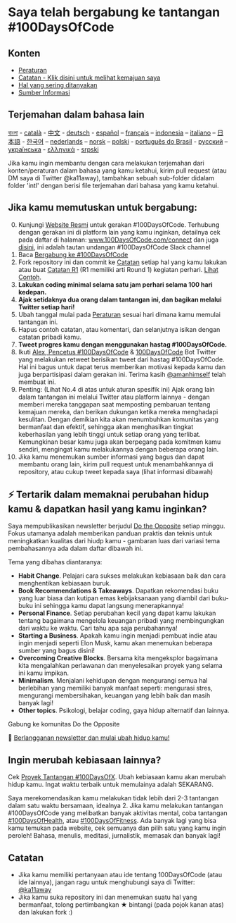 # Saya telah bergabung ke tantangan #100DaysOfCode

## Konten

* [Peraturan](rules.md)
* [Catatan - Klik disini untuk melihat kemajuan saya](log.md)
* [Hal yang sering ditanyakan](FAQ.md)
* [Sumber Informasi](resources.md)

## Terjemahan dalam bahasa lain
[বাংলা](intl/bn/README.md) - [català](intl/ca/README.md) - [中文](intl/ch/README.md) - [deutsch](intl/de/README.md) - [español](intl/es/README.md) – [français](intl/fr/FAQ-fr.md) – [indonesia](intl/id/README.md) – [italiano](intl/it/README.md) – [日本語](intl/ja/README.md) - [한국어](intl/ko/README-ko.md) – [nederlands](intl/nl/README.md) – [norsk](intl/no/README.md) –  [polski](intl/pl/README.md) - [português do Brasil](intl/pt-br/LEIAME.md) - [русский](intl/ru/README-ru.md) – [українська](intl/ua/README-ua.md) - [ελληνικά](intl/el/README.md) - [srpski](intl/sr/README-sr.md)

Jika kamu ingin membantu dengan cara melakukan terjemahan dari konten/peraturan dalam bahasa yang kamu ketahui, kirim pull request (atau DM saya di Twitter @ka11away), tambahkan sebuah sub-folder didalam folder 'intl' dengan berisi file terjemahan dari bahasa yang kamu ketahui.

## Jika kamu memutuskan untuk bergabung:

0.  Kunjungi [Website Resmi](http://100daysofcode.com/) untuk gerakan #100DaysOfCode. Terhubung dengan gerakan ini di platform lain yang kamu inginkan, detailnya cek pada daftar di halaman: www.100DaysOfCode.com/connect
    dan juga [disini](https://join.slack.com/t/100xcode/shared_invite/zt-gaxsv2fp-N8ORl8wxsOF3rHaXgavMLA), ini adalah tautan undangan #100DaysOfCode Slack channel
1.  Baca [Bergabung ke #100DaysOfCode](https://medium.freecodecamp.com/join-the-100daysofcode-556ddb4579e4)
2.  Fork repository ini dan commit ke [Catatan](log.md) setiap hal yang kamu lakukan atau buat [Catatan R1](r1-log.md) (R1 memiliki arti Round 1) kegiatan perhari. [Lihat Contoh](https://github.com/Kallaway/100-days-kallaway-log).
3.  **Lakukan coding minimal selama satu jam perhari selama 100 hari kedepan.**
4.  **Ajak setidaknya dua orang dalam tantangan ini, dan bagikan melalui Twitter setiap hari!**
5.  Ubah tanggal mulai pada [Peraturan](rules.md) sesuai hari dimana kamu memulai tantangan ini.
6.  Hapus contoh catatan, atau komentari, dan selanjutnya isikan dengan catatan pribadi kamu.
7.  **Tweet progres kamu dengan menggunakan hastag #100DaysOfCode.**
8.  Ikuti [Alex, Pencetus #100DaysOfCode](https://twitter.com/ka11away) & [100DaysOfCode](https://twitter.com/_100DaysOfCode) Bot Twitter yang melakukan retweet berisikan tweet dari hastag #100DaysOfCode. Hal ini bagus untuk dapat terus memberikan motivasi kepada kamu dan juga berpartisipasi dalam gerakan ini. Terima kasih [@amanhimself](https://twitter.com/amanhimself) telah membuat ini. 
9.  Penting: (Lihat No.4 di atas untuk aturan spesifik ini) Ajak orang lain dalam tantangan ini melalui Twitter atau platform lainnya - dengan memberi mereka tanggapan saat memposting pembaruan tentang kemajuan mereka, dan berikan dukungan ketika mereka menghadapi kesulitan. Dengan demikian kita akan menumbuhkan komunitas yang bermanfaat dan efektif, sehingga akan menghasilkan tingkat keberhasilan yang lebih tinggi untuk setiap orang yang terlibat. Kemungkinan besar kamu juga akan berpegang pada komitmen kamu sendiri, mengingat kamu melakukannya dengan beberapa orang lain. 
10.  Jika kamu menemukan sumber informasi yang bagus dan dapat membantu orang lain, kirim pull request untuk menambahkannya di repository, atau cukup tweet kepada saya (lihat informasi dibawah)

## ⚡ Tertarik dalam memaknai perubahan hidup kamu & dapatkan hasil yang kamu inginkan?

Saya mempublikasikan newsletter berjudul [Do the Opposite](https://dotheopposite.substack.com/) setiap minggu. Fokus utamanya adalah memberikan panduan praktis dan teknis untuk meningkatkan kualitas dari hiudp kamu - gambaran luas dari variasi tema pembahasannya ada dalam daftar dibawah ini.

Tema yang dibahas diantaranya:
- **Habit Change**. Pelajari cara sukses melakukan kebiasaan baik dan cara menghentikan kebiasaan buruk. 
- **Book Recommendations & Takeaways**. Dapatkan rekomendasi buku yang luar biasa dan kutipan emas kebijaksanaan yang diambil dari buku-buku ini sehingga kamu dapat langsung menerapkannya!
- **Personal Finance**. Setiap perubahan kecil yang dapat kamu lakukan tentang bagaimana mengelola keuangan pribadi yang membingungkan dari waktu ke waktu. Cari tahu apa saja perubahannya! 
- **Starting a Business**. Apakah kamu ingin menjadi pembuat indie atau ingin menjadi seperti Elon Musk, kamu akan menemukan beberapa sumber yang bagus disini!
- **Overcoming Creative Blocks**. Bersama kita mengeksplor bagaimana kita mengalahkan perlawanan dan menyelesaikan proyek yang selama ini kamu impikan.
- **Minimalism**. Menjalani kehidupan dengan mengurangi semua hal berlebihan yang memiliki banyak manfaat seperti: mengurasi stres, mengurangi membersihakan, keuangan yang lebih baik dan masih banyak lagi!
- **Other topics**. Psikologi, belajar coding, gaya hidup alternatif dan lainnya.

Gabung ke komunitas Do the Opposite 

💌 [Berlangganan newsletter dan mulai ubah hidup kamu!](https://dotheopposite.substack.com/)


## Ingin merubah kebiasaan lainnya?

Cek [Proyek Tantangan #100DaysOfX](http://100daysofx.com/). Ubah kebiasaan kamu akan merubah hidup kamu. Ingat waktu terbaik untuk memulainya adalah SEKARANG.

Saya merekomendasikan kamu melakukan tidak lebih dari 2-3 tantangan dalam satu waktu bersamaan, idealnya 2. Jika kamu melakukan tantangan #100DaysOfCode yang melibatkan banyak aktivitas mental, coba tantangan [#100DaysOfHealth](http://100daysofx.com/where-x-is/health/), atau [#100DaysOfFitness](http://100daysofx.com/challenges/). Ada banyak lagi yang bisa kamu temukan pada website, cek semuanya dan pilih satu yang kamu ingin peroleh! Bahasa, menulis, meditasi, jurnalistik, memasak dan banyak lagi!

## Catatan

* Jika kamu memiliki pertanyaan atau ide tentang 100DaysOfCode (atau ide lainnya), jangan ragu untuk menghubungi saya di Twitter: [@ka11away](https://twitter.com/ka11away)
* Jika kamu suka repository ini dan menemukan suatu hal yang bermanfaat, tolong pertimbangkan &#9733; bintangi (pada pojok kanan atas) dan lakukan fork :)
